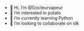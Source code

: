 - 👋 Hi, I’m @Docteurvapeur
- 👀 I’m interested in potato
- 🌱 I’m currently learning Python
- 💞️ I’m looking to collaborate on idk

<!---
Docteurvapeur/Docteurvapeur is a ✨ special ✨ repository because its `README.md` (this file) appears on your GitHub profile.
You can click the Preview link to take a look at your changes.
--->
